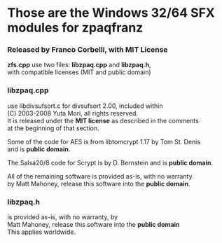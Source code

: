 # Those are the Windows 32/64 SFX modules for zpaqfranz  

### Released by Franco Corbelli, with MIT License

**zfs.cpp** use two files: **libzpaq.cpp** and **libzpaq.h**,  
with compatible licenses (MIT and public domain)  

### libzpaq.cpp 
use libdivsufsort.c for divsufsort 2.00, included within  
(C) 2003-2008 Yuta Mori, all rights reserved.  
It is released under the **MIT license** as described in the comments  
at the beginning of that section.  

Some of the code for AES is from libtomcrypt 1.17 by Tom St. Denis  
and is **public domain**.  

The Salsa20/8 code for Scrypt is by D. Bernstein and is **public domain**.  

All of the remaining software is provided as-is, with no warranty.  
by Matt Mahoney, release this software into the **public domain**.  

### libzpaq.h 
is provided as-is, with no warranty, by  
Matt Mahoney, release this software into the **public domain**     
This applies worldwide.
